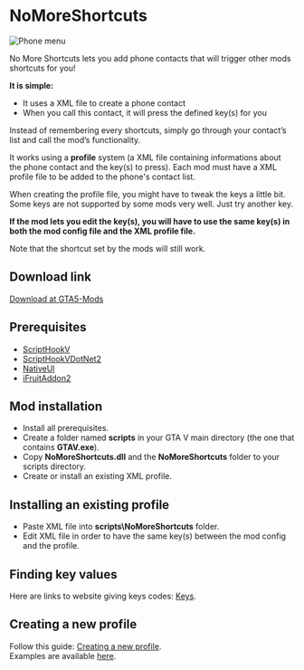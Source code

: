 # NoMoreShortcuts

![Phone menu](https://i.imgur.com/gddGwUE.png)

No More Shortcuts lets you add phone contacts that will trigger other mods shortcuts for you!

**It is simple:**
* It uses a XML file to create a phone contact
* When you call this contact, it will press the defined key(s) for you

Instead of remembering every shortcuts, simply go through your contact’s list and call the mod’s functionality.

It works using a **profile** system (a XML file containing informations about the phone contact and the key(s) to press).
Each mod must have a XML profile file to be added to the phone's contact list.

When creating the profile file, you might have to tweak the keys a little bit. Some keys are not supported by some mods very well. Just try another key.

**If the mod lets you edit the key(s), you will have to use the same key(s) in both the mod config file and the XML profile file.**

Note that the shortcut set by the mods will still work.

Download link
---
[Download at GTA5-Mods](https://fr.gta5-mods.com/scripts/no-more-shortcuts)

Prerequisites
---
* [ScriptHookV](http://www.dev-c.com/gtav/scripthookv/)
* [ScriptHookVDotNet2](https://github.com/crosire/scripthookvdotnet/releases)
* [NativeUI](https://github.com/Guad/NativeUI/releases)
* [iFruitAddon2](https://github.com/Bob74/iFruitAddon2/releases)
 
Mod installation
---
* Install all prerequisites.
* Create a folder named **scripts** in your GTA V main directory (the one that contains **GTAV.exe**).
* Copy **NoMoreShortcuts.dll** and the **NoMoreShortcuts** folder to your scripts directory.
* Create or install an existing XML profile.

Installing an existing profile
---
* Paste XML file into **scripts\NoMoreShortcuts** folder.
* Edit XML file in order to have the same key(s) between the mod config and the profile.

Finding key values
---
Here are links to website giving keys codes: [Keys](https://github.com/Bob74/NoMoreShortcuts/blob/master/doc/keys.md).

Creating a new profile
---
Follow this guide: [Creating a new profile](https://github.com/Bob74/NoMoreShortcuts/blob/master/doc/creatingProfiles.md).  
Examples are available [here](https://github.com/Bob74/NoMoreShortcuts/tree/master/Example).

